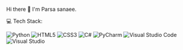 Hi there 👋
I'm Parsa sanaee.

💻 Tech Stack:

![Python]([path/to/python-logo.png](https://camo.githubusercontent.com/0d0779a129f1dcf6c31613b701fe0646fd4e4d2ed2a7cbd61b27fd5514baa938/68747470733a2f2f696d672e736869656c64732e696f2f62616467652f707974686f6e2d3336373041303f7374796c653d666f722d7468652d6261646765266c6f676f3d707974686f6e266c6f676f436f6c6f723d666664643534))
![HTML5](path/to/html5-logo.png)
![CSS3](path/to/css3-logo.png)
![C#](path/to/csharp-logo.png)
![PyCharm](path/to/pycharm-logo.png)
![Visual Studio Code](path/to/vscode-logo.png)
![Visual Studio](path/to/visualstudio-logo.png)
